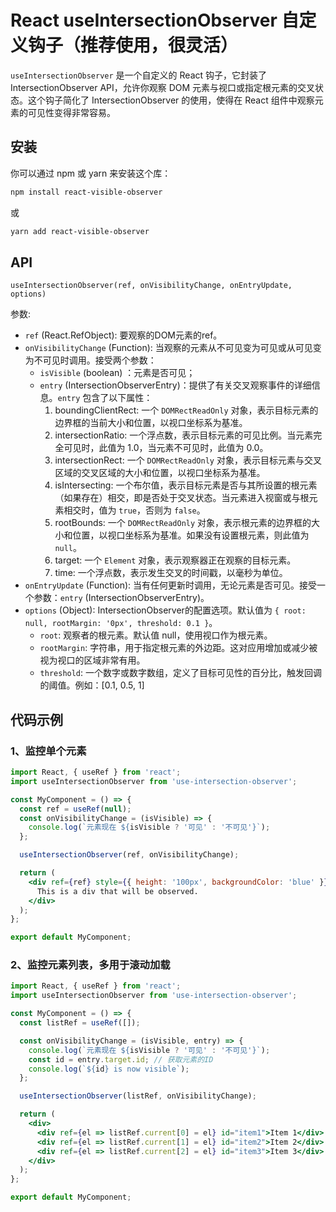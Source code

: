# React useIntersectionObserver 自定义钩子（推荐使用，很灵活）

`useIntersectionObserver` 是一个自定义的 React 钩子，它封装了 IntersectionObserver API，允许你观察 DOM 元素与视口或指定根元素的交叉状态。这个钩子简化了 IntersectionObserver 的使用，使得在 React 组件中观察元素的可见性变得非常容易。


## 安装

你可以通过 npm 或 yarn 来安装这个库：

```bash
npm install react-visible-observer
````

或

```bash
yarn add react-visible-observer
```

## API

`useIntersectionObserver(ref, onVisibilityChange, onEntryUpdate, options)`

参数:

-   `ref` (React.RefObject): 要观察的DOM元素的ref。
-   `onVisibilityChange` (Function): 当观察的元素从不可见变为可见或从可见变为不可见时调用。接受两个参数：
    -   `isVisible` (boolean) ：元素是否可见；
    -   `entry` (IntersectionObserverEntry)：提供了有关交叉观察事件的详细信息。`entry` 包含了以下属性：
        1.  boundingClientRect: 一个 `DOMRectReadOnly` 对象，表示目标元素的边界框的当前大小和位置，以视口坐标系为基准。
        1.  intersectionRatio: 一个浮点数，表示目标元素的可见比例。当元素完全可见时，此值为 1.0，当元素不可见时，此值为 0.0。
        1.  intersectionRect: 一个 `DOMRectReadOnly` 对象，表示目标元素与交叉区域的交叉区域的大小和位置，以视口坐标系为基准。
        1.  isIntersecting: 一个布尔值，表示目标元素是否与其所设置的根元素（如果存在）相交，即是否处于交叉状态。当元素进入视窗或与根元素相交时，值为 `true`，否则为 `false`。
        1.  rootBounds: 一个 `DOMRectReadOnly` 对象，表示根元素的边界框的大小和位置，以视口坐标系为基准。如果没有设置根元素，则此值为 `null`。
        1.  target: 一个 `Element` 对象，表示观察器正在观察的目标元素。
        1.  time: 一个浮点数，表示发生交叉的时间戳，以毫秒为单位。
-   `onEntryUpdate` (Function): 当有任何更新时调用，无论元素是否可见。接受一个参数：`entry` (IntersectionObserverEntry)。
-   `options` (Object): IntersectionObserver的配置选项。默认值为 `{ root: null, rootMargin: '0px', threshold: 0.1 }`。
    -   `root`: 观察者的根元素。默认值 null，使用视口作为根元素。
    -   `rootMargin`: 字符串，用于指定根元素的外边距。这对应用增加或减少被视为视口的区域非常有用。
    -   `threshold`: 一个数字或数字数组，定义了目标可见性的百分比，触发回调的阈值。例如：[0.1, 0.5, 1]


## 代码示例

### 1、监控单个元素

```jsx
import React, { useRef } from 'react';
import useIntersectionObserver from 'use-intersection-observer';

const MyComponent = () => {
  const ref = useRef(null);
  const onVisibilityChange = (isVisible) => {
    console.log(`元素现在 ${isVisible ? '可见' : '不可见'}`);
  };

  useIntersectionObserver(ref, onVisibilityChange);

  return (
    <div ref={ref} style={{ height: '100px', backgroundColor: 'blue' }}>
      This is a div that will be observed.
    </div>
  );
};

export default MyComponent;
```

### 2、监控元素列表，多用于滚动加载

```jsx
import React, { useRef } from 'react';
import useIntersectionObserver from 'use-intersection-observer';

const MyComponent = () => {
  const listRef = useRef([]);

  const onVisibilityChange = (isVisible, entry) => {
    console.log(`元素现在 ${isVisible ? '可见' : '不可见'}`);
    const id = entry.target.id; // 获取元素的ID
    console.log(`${id} is now visible`);
  };

  useIntersectionObserver(listRef, onVisibilityChange);

  return (
    <div>
      <div ref={el => listRef.current[0] = el} id="item1">Item 1</div>
      <div ref={el => listRef.current[1] = el} id="item2">Item 2</div>
      <div ref={el => listRef.current[2] = el} id="item3">Item 3</div>
    </div>
  );
};

export default MyComponent;
```